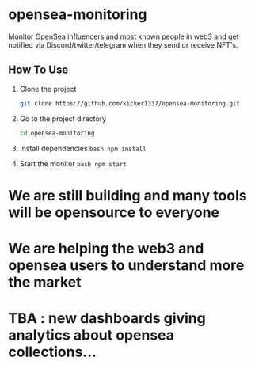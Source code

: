 # opensea-monitoring

Monitor OpenSea influencers and most known people in web3 and get notified via Discord/twitter/telegram when they send or receive NFT's.  

## How To Use
1. Clone the project
	```bash
	git clone https://github.com/kicker1337/opensea-monitoring.git
	```
  
2. Go to the project directory
	```bash
	cd opensea-monitoring
	```
  
  3. Install dependencies
	```bash
	npm install
	```
  
  4. Start the monitor
	```bash
	npm start
	```
  
  # We are still building and many tools will be opensource to everyone
  # We are helping the web3 and opensea users to understand more the market
  # TBA : new dashboards giving analytics about opensea collections...
